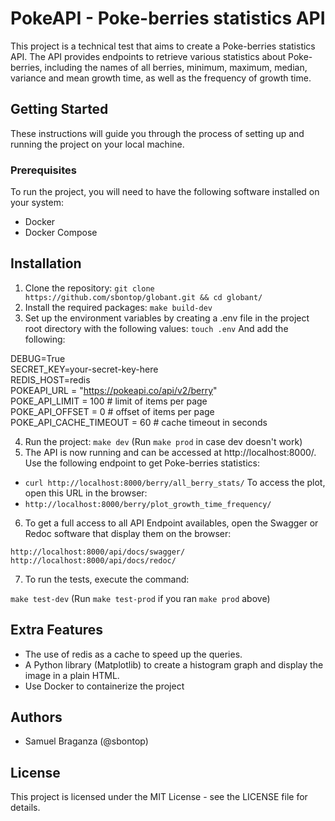# PokeAPI - Poke-berries statistics API

This project is a technical test that aims to create a Poke-berries statistics API. The API provides endpoints to retrieve various statistics about Poke-berries, including the names of all berries, minimum, maximum, median, variance and mean growth time, as well as the frequency of growth time.

## Getting Started

These instructions will guide you through the process of setting up and running the project on your local machine.

### Prerequisites

To run the project, you will need to have the following software installed on your system:

- Docker
- Docker Compose

## Installation

1. Clone the repository:
`git clone https://github.com/sbontop/globant.git && cd globant/`
2. Install the required packages:
`make build-dev`
3. Set up the environment variables by creating a .env file in the project root directory with the following values:
`touch .env`
And add the following:

DEBUG=True  
SECRET_KEY=your-secret-key-here  
REDIS_HOST=redis  
POKEAPI_URL = "https://pokeapi.co/api/v2/berry"  
POKE_API_LIMIT = 100 # limit of items per page  
POKE_API_OFFSET = 0 # offset of items per page  
POKE_API_CACHE_TIMEOUT = 60 # cache timeout in seconds  

4. Run the project:
`make dev` (Run `make prod` in case dev doesn't work)
5. The API is now running and can be accessed at http://localhost:8000/. 
Use the following endpoint to get Poke-berries statistics:
- `curl http://localhost:8000/berry/all_berry_stats/`
To access the plot, open this URL in the browser:
- `http://localhost:8000/berry/plot_growth_time_frequency/`
6. To get a full access to all API Endpoint availables, open the Swagger or Redoc software that display them on the browser:

`http://localhost:8000/api/docs/swagger/`
`http://localhost:8000/api/docs/redoc/`

7. To run the tests, execute the command:

`make test-dev` (Run `make test-prod` if you ran `make prod` above)

## Extra Features

- The use of redis as a cache to speed up the queries.
- A Python library (Matplotlib) to create a histogram graph and display the image in a plain HTML.
- Use Docker to containerize the project

## Authors

- Samuel Braganza (@sbontop)

## License

This project is licensed under the MIT License - see the LICENSE file for details.
